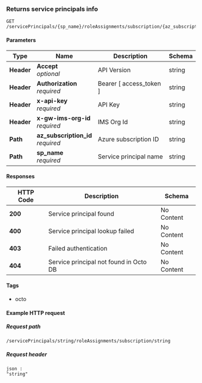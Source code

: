 
<a name="get_service_principals_role_assignments_read"></a>
### Returns service principals info
```
GET /servicePrincipals/{sp_name}/roleAssignments/subscription/{az_subscription_id}
```


#### Parameters

|Type|Name|Description|Schema|
|---|---|---|---|
|**Header**|**Accept**  <br>*optional*|API Version|string|
|**Header**|**Authorization**  <br>*required*|Bearer [ access_token ]|string|
|**Header**|**x-api-key**  <br>*required*|API Key|string|
|**Header**|**x-gw-ims-org-id**  <br>*required*|IMS Org Id|string|
|**Path**|**az_subscription_id**  <br>*required*|Azure subscription ID|string|
|**Path**|**sp_name**  <br>*required*|Service principal name|string|


#### Responses

|HTTP Code|Description|Schema|
|---|---|---|
|**200**|Service principal found|No Content|
|**400**|Service principal lookup failed|No Content|
|**403**|Failed authentication|No Content|
|**404**|Service principal not found in Octo DB|No Content|


#### Tags

* octo


#### Example HTTP request

##### Request path
```
/servicePrincipals/string/roleAssignments/subscription/string
```


##### Request header
```
json :
"string"
```




